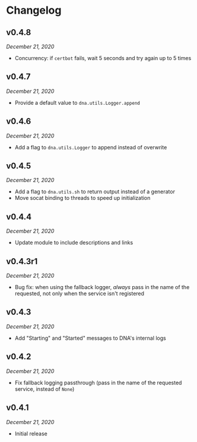 # Changelog

<!-- skip title -->

## v0.4.8

*December 21, 2020*

* Concurrency: if `certbot` fails, wait 5 seconds and try again up to 5 times

## v0.4.7

*December 21, 2020*

* Provide a default value to `dna.utils.Logger.append`

## v0.4.6

*December 21, 2020*

* Add a flag to `dna.utils.Logger` to append instead of overwrite

## v0.4.5

*December 21, 2020*

* Add a flag to `dna.utils.sh` to return output instead of a generator
* Move socat binding to threads to speed up initialization

## v0.4.4

*December 21, 2020*

* Update module to include descriptions and links

## v0.4.3r1

*December 21, 2020*

* Bug fix: when using the fallback logger, *always* pass in the name of the requested, not only when the service isn't registered

## v0.4.3

*December 21, 2020*

* Add "Starting" and "Started" messages to DNA's internal logs

## v0.4.2

*December 21, 2020*

* Fix fallback logging passthrough (pass in the name of the requested service, instead of `None`)

## v0.4.1

*December 21, 2020*

* Initial release